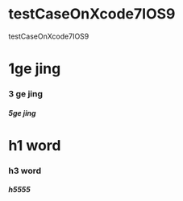# testCaseOnXcode7IOS9
testCaseOnXcode7IOS9


#  1ge jing 
### 3 ge jing 
#####  5ge jing


<h1>  h1 word </h1>

<h3>  h3 word </h3>

<h5>  h5555 </h5>


